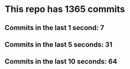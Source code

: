 # This repo has 1365 commits

## Commits in the last 1 second: 7
## Commits in the last 5 seconds: 31
## Commits in the last 10 seconds: 64
